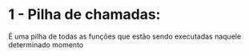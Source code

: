# 1 - Pilha de chamadas:

É uma pilha de todas as funções que estão sendo executadas
naquele determinado momento
